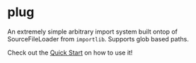 # plug

An extremely simple arbitrary import system built ontop of SourceFileLoader from `importlib`. Supports glob based paths.

Check out the [Quick Start](./gettingstarted.md) on how to use it!

